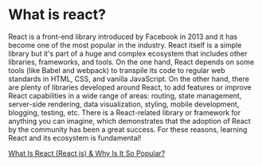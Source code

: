 # What is react?
React is a front-end library introduced by Facebook in 2013 and it has become one of the most popular in the industry. React itself is a simple library but it's part of a huge and complex ecosystem that includes other libraries, frameworks, and tools. On the one hand, React depends on some tools (like Babel and webpack) to transpile its code to regular web standards in HTML, CSS, and vanilla JavaScript. On the other hand, there are plenty of libraries developed around React, to add features or improve React capabilities in a wide range of areas: routing, state management, server-side rendering, data visualization, styling, mobile development, blogging, testing, etc. There is a React-related library or framework for anything you can imagine, which demonstrates that the adoption of React by the community has been a great success. For these reasons, learning React and its ecosystem is fundamental!

[What Is React (React js) & Why Is It So Popular?](https://www.youtube.com/watch?v=N3AkSS5hXMA)
